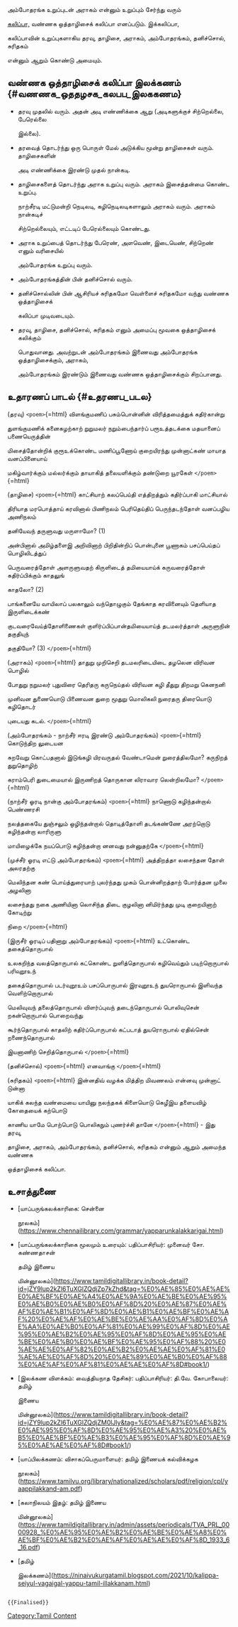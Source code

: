 அம்போதரங்க உறுப்புடன் அராகம் என்னும் உறுப்பும் சேர்ந்து வரும்
[கலிப்பா,](கலிப்பா "wikilink") வண்ணக ஒத்தாழிசைக் கலிப்பா எனப்படும். இக்கலிப்பா,
கலிப்பாவின் உறுப்புகளாகிய தரவு, தாழிசை, அராகம், அம்போதரங்கம், தனிச்சொல், சுரிதகம்
என்னும் ஆறும் கொண்டு அமையும்.

## வண்ணக ஒத்தாழிசைக் கலிப்பா இலக்கணம் {#வணணக_ஒததழசக_கலபப_இலககணம}

-   தரவு முதலில் வரும். அதன் அடி எண்ணிக்கை ஆறு (அடிகளுக்குச் சிற்றெல்லை, பேரெல்லை
    இல்லை).
-   தரவைத் தொடர்ந்து ஒரு பொருள் மேல் அடுக்கிய மூன்று தாழிசைகள் வரும். தாழிசைகளின்
    அடி எண்ணிக்கை இரண்டு முதல் நான்கடி.
-   தாழிசைகளைத் தொடர்ந்து அராக உறுப்பு வரும். அராகம் இசைத்தன்மை கொண்ட உறுப்பு.
    நாற்சீரடி மட்டுமன்றி நெடிலடி, கழிநெடிலடிகளாலும் அராகம் வரும். அராகம் நான்கடிச்
    சிற்றெல்லையும், எட்டடிப் பேரெல்லையும் கொண்டது.
-   அராக உறுப்பைத் தொடர்ந்து பேரெண், அளவெண், இடையெண், சிற்றெண் எனும் வரிசையில்
    அம்போதரங்க உறுப்பு வரும்.
-   அம்போதரங்கத்தின் பின் தனிச்சொல் வரும்.
-   தனிச்சொல்லின் பின் ஆசிரியச் சுரிதகமோ வெள்ளைச் சுரிதகமோ வந்து வண்ணக ஒத்தாழிசைக்
    கலிப்பா முடிவடையும்.
-   தரவு, தாழிசை, தனிச்சொல், சுரிதகம் எனும் அமைப்பு மூவகை ஒத்தாழிசைக் கலிக்கும்
    பொதுவானது. அவற்றுடன் அம்போதரங்கம் இணைவது அம்போதரங்க ஒத்தாழிசைக்கும், அராகம்,
    அம்போதரங்கம் இரண்டும் இணைவது வண்ணக ஒத்தாழிசைக்கும் சிறப்பானது.

## உதாரணப் பாடல் {#உதரணப_படல}

(தரவு) `<poem>`{=html} விளங்குமணிப் பசும்பொன்னின் விரித்தமைத்துக் கதிர்கான்று
துளங்குமணிக் கனைகழற்காற் றுறுமலர் நறும்பைந்தார்ப் பரூஉத்தடக்கை மதயானைப் பணையெருத்தின்
மிசைத்தோன்றிக் குரூஉக்கொண்ட மணிப்பூணோய் குறையிரந்து முன்னாட்கண் மாயாத வனப்பினையாய்
மகிழ்வார்க்கும் மல்லர்க்கும் தாயாகித் தலையளிக்கும் தண்டுறை யூரகேள் `</poem>`{=html}

(தாழிசை) `<poem>`{=html} காட்சியாற் கலப்பெய்தி எத்திறத்தும் கதிர்ப்பாகி மாட்சியால்
திரியாத மரபொத்தாய் கரவினால் பிணிநலம் பெரிதெய்திப் பெருந்தடந்தோள் வனப்பழிய அணிநலம்
தனியேவந் தருளுவது மருளாமோ? (1)

அன்பினால் அமிழ்தளைஇ அறிவினாற் பிறிதின்றிப் பொன்புனை பூணாகம் பசப்பெய்தப் பொழிலிடத்துப்
பெருவரைத்தோள் அளருளுவதற் கிருளிடைத் தமியையாய்க் கருவரைத்தோள் கதிர்ப்பிக்கும் காதலுங்
காதலோ? (2)

பாங்கனையே வாயிலாப் பலகாலும் வந்தொழுகும் தேங்காத கரவினையும் தெளியாத இருளிடைக்கண்
குடவரைவேய்த்தோளிணைகள் குளிர்ப்பிப்பான்தமியையாய்த் தடமலர்த்தாள் அருளுநின் தகுதியுந்
தகுதியோ? (3) `</poem>`{=html}

(அராகம்) `<poem>`{=html} தாதுறு முறிசெறி தடமலரிடையிடை தழலென விரிவன பொழில்
போதுறு நறுமலர் புதுவிரை தெரிதரு கருநெய்தல் விரிவன கழி தீதுறு திறமறு கெனநனி
முனிவன துணையொடு பிணைவன துறை மூதுறு மொலிகலி நுரைதரு திரையொடு கழிதொடர்
புடையது கடல். `</poem>`{=html}

(அம்போதரங்கம் - நாற்சீர் ஈரடி இரண்டு அம்போதரங்கம்) `<poem>`{=html} கொடுந்திற லுடையன
சுறவேறு கொட்பதனால் இடுங்கழி யிரவருதல் வேண்டாமென் றுரைத்திலமோ? கருநிறத் துறுதொழிற்
கராம்பெரி துடைமையால் இருணிறத் தொருகான லிராவார லென்றிலமோ? `</poem>`{=html}

(நாற்சீர் ஓரடி நான்கு அம்போதரங்கம்) `<poem>`{=html} நாணொடு கழிந்தன்றால் பெண்ணரசி
நலத்தகையே துஞ்சலும் ஒழிந்தன்றால் தொடித்தோளி தடங்கண்ணே அரற்றொடு கழிந்தன்றா லாரிருளு
மாயிழைக்கே நயப்பொடு கழிந்தன்றா னனவது நன்னுதற்கே `</poem>`{=html}

(முச்சீர் ஓரடி எட்டு அம்போதரங்கம்) `<poem>`{=html} அத்திறத்தா லசைந்தன தோள் அலரதற்கு
மெலிந்தன கண் பொய்த்துரையாற் புலர்ந்தது முகம் பொன்னிறத்தாற் போர்த்தன முலை அழலினா
லசைந்தது நகை அணியினா லொசிந்த திடை குழலினா னிமிர்ந்தது முடி குறையினாற் கோடிற்று
நிறை `</poem>`{=html}

(இருசீர் ஓரடிப் பதினாறு அம்போதரங்கம்) `<poem>`{=html} உட்கொண்ட தகைத்தொருபால்
உலகறிந்த வலத்தொருபால் கட்கொண்ட றுளித்தொருபால் கழிவெய்தும் படிற்றொருபால் பரிவுறூஉந்
தகைத்தொருபால் படர்வுறூஉம் பசப்பொருபால் இரவுறூஉந் துயரொருபால் இளிவந்த வெளிற்றொருபால்
மெலிவுவந் தலைத்தொருபால் விளர்ப்புவந் தடைந்தொருபால் பொலிவுசென் றகன்றொருபால் பொறைவந்து
கூர்ந்தொருபால் காதலிற் கதிர்ப்பொருபால் கட்படாத் துயரொருபால் ஏதில்சென் றணைந்தொருபால்
இயனாணிற் செறித்தொருபால் `</poem>`{=html}

(தனிச்சொல்) `<poem>`{=html} எனவாங்கு `</poem>`{=html}

(சுரிதகம்) `<poem>`{=html} இன்னதிவ் வழக்க மித்திற மிவணலம் என்னவு முன்னாட் டுன்னா
யாகிக் கலந்த வண்மையை யாயினு நலந்தகக் கிளையொடு கெழீஇய தளையவிழ் கோதையைக் கற்பொடு
காணிய யாமே பொற்பொடு பொலிகநும் புணர்ச்சி தானே `</poem>`{=html} - இது தரவு,
தாழிசை, அராகம், அம்போதரங்கம், தனிச்சொல், சுரிதகம் என்னும் ஆறும் அமைந்த வண்ணக
ஒத்தாழிசைக் கலிப்பா.

## உசாத்துணை

-   [யாப்பருங்கலக்காரிகை: சென்னை
    நூலகம்](https://www.chennailibrary.com/grammar/yapparunkalakkarigai.html)
-   [யாப்பருங்கலக்காரிகை மூலமும் உரையும்: பதிப்பாசிரியர்: முனைவர் சோ. கண்ணதாசன்
    தமிழ் இணைய
    மின்னூலகம்](https://www.tamildigitallibrary.in/book-detail?id=jZY9lup2kZl6TuXGlZQdjZp7kZhd&tag=%E0%AE%85%E0%AE%AE%E0%AE%BF%E0%AE%A4%E0%AE%9A%E0%AE%BE%E0%AE%95%E0%AE%B0%E0%AE%B0%E0%AF%8D%20%E0%AE%87%E0%AE%AF%E0%AE%B1%E0%AF%8D%E0%AE%B1%E0%AE%BF%E0%AE%AF%20%E0%AE%AF%E0%AE%BE%E0%AE%AA%E0%AF%8D%E0%AE%AA%E0%AE%B0%E0%AF%81%E0%AE%99%E0%AF%8D%E0%AE%95%E0%AE%B2%E0%AE%95%E0%AF%8D%E0%AE%95%E0%AE%BE%E0%AE%B0%E0%AE%BF%E0%AE%95%E0%AF%88%20%E0%AE%AE%E0%AF%82%E0%AE%B2%E0%AE%AE%E0%AF%81%E0%AE%AE%E0%AF%8D%20%E0%AE%89%E0%AE%B0%E0%AF%88%E0%AE%AF%E0%AF%81%E0%AE%AE%E0%AF%8D#book1/)
-   [இலக்கண விளக்கம்: வைத்தியநாத தேசிகர்: பதிப்பாசிரியர்: தி.வே. கோபாலையர்: தமிழ்
    இணைய
    மின்னூலகம்](https://www.tamildigitallibrary.in/book-detail?id=jZY9lup2kZl6TuXGlZQdjZM0lJly&tag=%E0%AE%87%E0%AE%B2%E0%AE%95%E0%AF%8D%E0%AE%95%E0%AE%A3%20%E0%AE%B5%E0%AE%BF%E0%AE%B3%E0%AE%95%E0%AF%8D%E0%AE%95%E0%AE%AE%E0%AF%8D#book1/)
-   [யாப்பிலக்கணம்: விசாகப்பெருமாளையர்: தமிழ் இணையக் கல்விக்கழக
    நூலகம்](https://www.tamilvu.org/library/nationalized/scholars/pdf/religion/cpl/yaappilakkand-am.pdf)
-   [கலாநிலயம் இதழ்: தமிழ் இணைய
    மின்னூலகம்](https://www.tamildigitallibrary.in/admin/assets/periodicals/TVA_PRL_0000928_%E0%AE%95%E0%AE%B2%E0%AE%BE%E0%AE%A8%E0%AE%BF%E0%AE%B2%E0%AE%AF%E0%AE%AE%E0%AF%8D_1933_6_16.pdf)
-   [தமிழ்
    இலக்கணம்](https://ninaivukurgatamil.blogspot.com/2021/10/kalippa-seiyul-vagaigal-yappu-tamil-illakkanam.html)

```{=mediawiki}
{{Finalised}}
```
[Category:Tamil Content](Category:Tamil_Content "wikilink")
